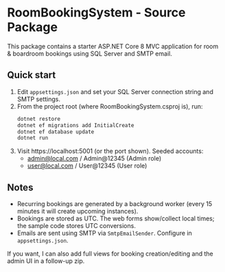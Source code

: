 
# RoomBookingSystem - Source Package

This package contains a starter ASP.NET Core 8 MVC application for room & boardroom bookings using SQL Server and SMTP email.

## Quick start

1. Edit `appsettings.json` and set your SQL Server connection string and SMTP settings.
2. From the project root (where RoomBookingSystem.csproj is), run:
   ```bash
   dotnet restore
   dotnet ef migrations add InitialCreate
   dotnet ef database update
   dotnet run
   ```
3. Visit https://localhost:5001 (or the port shown). Seeded accounts:
   - admin@local.com / Admin@12345 (Admin role)
   - user@local.com / User@12345 (User role)

## Notes

- Recurring bookings are generated by a background worker (every 15 minutes it will create upcoming instances).
- Bookings are stored as UTC. The web forms show/collect local times; the sample code stores UTC conversions.
- Emails are sent using SMTP via `SmtpEmailSender`. Configure in `appsettings.json`.

If you want, I can also add full views for booking creation/editing and the admin UI in a follow-up zip.
